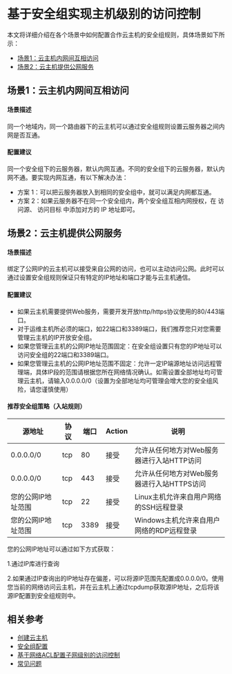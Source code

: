 # 基于安全组实现主机级别的访问控制

本文将详细介绍在各个场景中如何配置合作云主机的安全组规则，具体场景如下所示：

- [场景1：云主机内网间互相访问](Virtual-Machine-Instance-Security-Group-Rule-Configuration#user-content-1)
- [场景2：云主机提供公网服务](Virtual-Machine-Instance-Security-Group-Rule-Configuration#user-content-2)





## 场景1：云主机内网间互相访问

<div id="user-content-1"> </div>

#### **场景描述**

同一个地域内，同一个路由器下的云主机可以通过安全组规则设置云服务器之间内网是否互通。



#### **配置建议**

同一个安全组下的云服务器，默认内网互通。不同的安全组下的云服务器，默认内网不通。要实现内网互通，有以下解决办法：

- 方案 1：可以把云服务器放入到相同的安全组中，就可以满足内网都互通。
- 方案 2：如果云服务器不在同一个安全组内，两个安全组互相内网授权，在 访问源、 访问目标 中添加对方的 IP 地址即可。



## 场景2：云主机提供公网服务

<div id="user-content-2"> </div>


#### **场景描述**

绑定了公网IP的云主机可以接受来自公网的访问，也可以主动访问公网。此时可以通过设置安全组规则保证只有特定的IP地址和端口才能与云主机通信。



#### **配置建议**

- 如果云主机需要提供Web服务，需要开发开放http/https协议使用的80/443端口。
- 对于运维主机所必须的端口，如22端口和3389端口，我们推荐您只对您需要管理云主机的IP开放安全组。
- 如果您管理云主机的公网IP地址范围固定：在安全组设置只有您的IP地址可以访问安全组的22端口和3389端口。
- 如果您管理云主机的公网IP地址范围不固定：允许一定IP端源地址访问远程管理端，具体IP段的范围请根据您所在网络情况确认。如需设置全部地址均可管理云主机，请输入0.0.0.0/0（设置为全部地址均可管理会增大您的安全组风险，请您谨慎使用）  



#### 推荐安全组策略（入站规则）

| **源地址**         | **协议** | **端口** | **Action** | **说明**                                   |
| ------------------ | -------- | -------- | ---------- | ------------------------------------------ |
| 0.0.0.0/0          | tcp      | 80       | 接受       | 允许从任何地方对Web服务器进行入站HTTP访问  |
| 0.0.0.0/0          | tcp      | 443      | 接受       | 允许从任何地方对Web服务器进行入站HTTPS访问 |
| 您的公网IP地址范围 | tcp      | 22       | 接受       | Linux主机允许来自用户网络的SSH远程登录     |
| 您的公网IP地址范围 | tcp      | 3389     | 接受       | Windows主机允许来自用户网络的RDP远程登录   |

 
您的公网IP地址可以通过如下方式获取：

1.通过IP库进行查询

2.如果通过IP查询出的IP地址存在偏差，可以将源IP范围先配置成0.0.0.0/0。使用您当前的网络访问云主机，并在云主机上通过tcpdump获取源IP地址，之后将该源IP配置到安全组规则中。



## 相关参考
- [创建云主机](https://docs.jdcloud.com/cn/virtual-machines/create-instance)
- [安全组配置](https://docs.jdcloud.com/cn/virtual-private-cloud/security-group-configuration)
- [基于网络ACL配置子网级别的访问控制](Subnet-Business-Security-Access-Control.md)
- [常见问题](https://docs.jdcloud.com/cn/virtual-private-cloud/faq)
